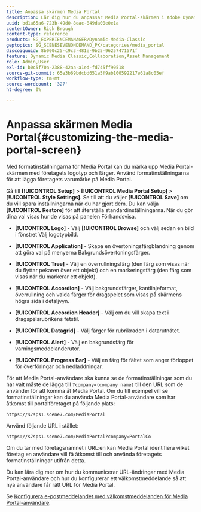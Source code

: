 ```yaml
---
title: Anpassa skärmen Media Portal
description: Lär dig hur du anpassar Media Portal-skärmen i Adobe Dynamic Media Classic.
uuid: bd1a65a6-723b-49d0-8eac-849da00e0e1a
contentOwner: Rick Brough
content-type: reference
products: SG_EXPERIENCEMANAGER/Dynamic-Media-Classic
geptopics: SG_SCENESEVENONDEMAND_PK/categories/media_portal
discoiquuid: 8b000c25-c9c3-481e-9b25-96257471571f
feature: Dynamic Media Classic,Collaboration,Asset Management
role: Admin,User
exl-id: b0c5f70a-2388-42aa-a1ed-fd745ff90518
source-git-commit: 65e3b69bdcbd651a5f9ab100592217e61a8c05ef
workflow-type: tm+mt
source-wordcount: '327'
ht-degree: 0%

---
```


# Anpassa skärmen Media Portal{#customizing-the-media-portal-screen}

Med formatinställningarna för Media Portal kan du märka upp Media Portal-skärmen med företagets logotyp och färger. Använd formatinställningarna för att lägga företagets varumärke på Media Portal.

Gå till **[!UICONTROL Setup]** > **[!UICONTROL Media Portal Setup]** > **[!UICONTROL Style Settings]**. Se till att du väljer **[!UICONTROL Save]** om du vill spara inställningarna när du har gjort dem. Du kan välja **[!UICONTROL Restore]** för att återställa standardinställningarna. När du gör dina val visas hur de visas på panelen Förhandsvisa.

* **[!UICONTROL Logo]** - Välj **[!UICONTROL Browse]** och välj sedan en bild i fönstret Välj logotypbild.

* **[!UICONTROL Application]** - Skapa en övertoningsfärgblandning genom att göra val på menyerna Bakgrundsövertoningsfärger.

* **[!UICONTROL Tree]** - Välj en överrullningsfärg (den färg som visas när du flyttar pekaren över ett objekt) och en markeringsfärg (den färg som visas när du markerar ett objekt).

* **[!UICONTROL Accordion]** - Välj bakgrundsfärger, kantlinjeformat, överrullning och valda färger för dragspelet som visas på skärmens högra sida i detaljvyn.

* **[!UICONTROL Accordion Header]** - Välj om du vill skapa text i dragspelsrubrikens fetstil.

* **[!UICONTROL Datagrid]** - Välj färger för rubrikraden i datarutnätet.

* **[!UICONTROL Alert]** - Välj en bakgrundsfärg för varningsmeddelanderutor.

* **[!UICONTROL Progress Bar]** - Välj en färg för fältet som anger förloppet för överföringar och nedladdningar.

För att Media Portal-användare ska kunna se de formatinställningar som du har valt måste de lägga till `?company=(company name)` till den URL som de använder för att komma åt Media Portal. Om du till exempel vill se formatinställningar kan du använda Media Portal-användare som har åtkomst till portalföretaget på följande plats:

`https://s7sps1.scene7.com/MediaPortal`

Använd följande URL i stället:

`https://s7sps1.scene7.com/MediaPortal?company=PortalCo`

Om du tar med företagsnamnet i URL:en kan Media Portal identifiera vilket företag en användare vill få åtkomst till och använda företagets formatinställningar utifrån detta.

Du kan lära dig mer om hur du kommunicerar URL-ändringar med Media Portal-användare och hur du konfigurerar ett välkomstmeddelande så att nya användare får rätt URL för Media Portal.

Se [Konfigurera e-postmeddelandet med välkomstmeddelanden för Media Portal-användare](adding-media-portal-users.md#setting_up_the_welcome_e_mail_message_for_media_portal_users).
